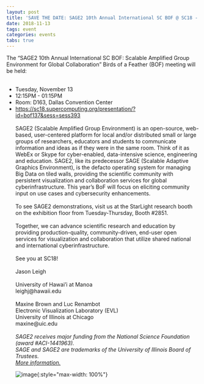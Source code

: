 ```yaml
---
layout: post
title: 'SAVE THE DATE: SAGE2 10th Annual International SC BOF @ SC18 - Tuesday, November 13, 12:15 - 1:15pm'
date: 2018-11-13
tags: event
categories: events
tabs: true
---
```


The &ldquo;SAGE2 10th Annual International SC BOF: Scalable Amplified Group Environment for Global Collaboration&rdquo; Birds of a Feather (BOF) meeting will be held:<br><br>
<ul><li>Tuesday, November 13</li>
<li>12:15PM - 01:15PM</li> 
<li>Room: D163, Dallas Convention Center</li>
<li><a href="https://sc18.supercomputing.org/presentation/?id=bof137&sess=sess393">https://sc18.supercomputing.org/presentation/?id=bof137&sess=sess393</a></li><br>
SAGE2 (Scalable Amplified Group Environment) is an open-source, web-based, user-centered platform for local and/or distributed small or large groups of researchers, educators and students to communicate information and ideas as if they were in the same room. Think of it as WebEx or Skype for cyber-enabled, data-intensive science, engineering and education. SAGE2, like its predecessor SAGE (Scalable Adaptive Graphics Environment), is the defacto operating system for managing Big Data on tiled walls, providing the scientific community with persistent visualization and collaboration services for global cyberinfrastructure. This year&rsquo;s BoF will focus on eliciting community input on use cases and cybersecurity enhancements.<br><br>
To see SAGE2 demonstrations, visit us at the StarLight research booth on the exhibition floor from Tuesday-Thursday, Booth #2851.<br><br>
Together, we can advance scientific research and education by providing production-quality, community-driven, end-user open services for visualization and collaboration that utilize shared national and international cyberinfrastructure.<br><br>
See you at SC18!<br><br>
Jason Leigh<br><br
Laboratory for Advanced Visualization & Applications (LAVA)<br>
University of Hawai&rsquo;i at Manoa<br>
leighj@hawaii.edu<br><br>
Maxine Brown and Luc Renambot<br>
Electronic Visualization Laboratory (EVL)<br>
University of Illinois at Chicago<br>
maxine@uic.edu<br><br>
<i>SAGE2 receives major funding from the National Science Foundation (award #ACI-1441963).<br> 
SAGE and SAGE2 are trademarks of the University of Illinois Board of Trustees.<br>
<a href="http://www.sagecommons.org">More information.</a></i>

![image](https://www.evl.uic.edu/output/originals/sage2_logo.jpg-srcw.jpg){:style="max-width: 100%"}

